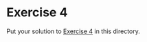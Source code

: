 # Exercise 4

Put your solution to
[Exercise 4](https://comp1721.info/exercises/04/) in this directory.
